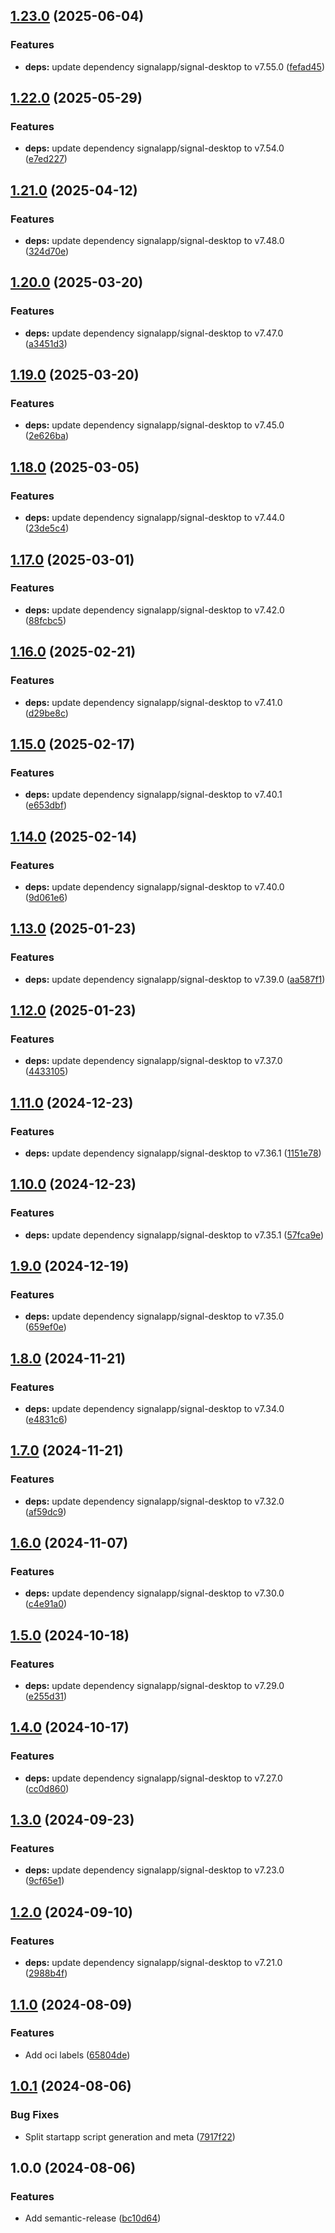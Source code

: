 ## [1.23.0](https://github.com/timo-reymann/SignalWeb/compare/1.22.0...1.23.0) (2025-06-04)

### Features

* **deps:** update dependency signalapp/signal-desktop to v7.55.0 ([fefad45](https://github.com/timo-reymann/SignalWeb/commit/fefad4589e13c3741dcc6716e3a9f251c3c64d37))

## [1.22.0](https://github.com/timo-reymann/SignalWeb/compare/1.21.0...1.22.0) (2025-05-29)

### Features

* **deps:** update dependency signalapp/signal-desktop to v7.54.0 ([e7ed227](https://github.com/timo-reymann/SignalWeb/commit/e7ed22721b34dce2fdb9a3e0dc0fe475604c9633))

## [1.21.0](https://github.com/timo-reymann/SignalWeb/compare/1.20.0...1.21.0) (2025-04-12)

### Features

* **deps:** update dependency signalapp/signal-desktop to v7.48.0 ([324d70e](https://github.com/timo-reymann/SignalWeb/commit/324d70e94ca250beceeab18fb5793123493a0fb0))

## [1.20.0](https://github.com/timo-reymann/SignalWeb/compare/1.19.0...1.20.0) (2025-03-20)

### Features

* **deps:** update dependency signalapp/signal-desktop to v7.47.0 ([a3451d3](https://github.com/timo-reymann/SignalWeb/commit/a3451d300336e661abc13b7741e846578b797f6f))

## [1.19.0](https://github.com/timo-reymann/SignalWeb/compare/1.18.0...1.19.0) (2025-03-20)

### Features

* **deps:** update dependency signalapp/signal-desktop to v7.45.0 ([2e626ba](https://github.com/timo-reymann/SignalWeb/commit/2e626ba30ebda73303263b745fc3ae1efbac5b33))

## [1.18.0](https://github.com/timo-reymann/SignalWeb/compare/1.17.0...1.18.0) (2025-03-05)

### Features

* **deps:** update dependency signalapp/signal-desktop to v7.44.0 ([23de5c4](https://github.com/timo-reymann/SignalWeb/commit/23de5c43d2ebf512c26636513051b16df5a01ad4))

## [1.17.0](https://github.com/timo-reymann/SignalWeb/compare/1.16.0...1.17.0) (2025-03-01)

### Features

* **deps:** update dependency signalapp/signal-desktop to v7.42.0 ([88fcbc5](https://github.com/timo-reymann/SignalWeb/commit/88fcbc5a87f6be4f7ecd5c52b7040108dba2acf0))

## [1.16.0](https://github.com/timo-reymann/SignalWeb/compare/1.15.0...1.16.0) (2025-02-21)

### Features

* **deps:** update dependency signalapp/signal-desktop to v7.41.0 ([d29be8c](https://github.com/timo-reymann/SignalWeb/commit/d29be8c61a3496c75e721dab70c962f035384eb4))

## [1.15.0](https://github.com/timo-reymann/SignalWeb/compare/1.14.0...1.15.0) (2025-02-17)

### Features

* **deps:** update dependency signalapp/signal-desktop to v7.40.1 ([e653dbf](https://github.com/timo-reymann/SignalWeb/commit/e653dbf740417fc2557f128c64417470b9944956))

## [1.14.0](https://github.com/timo-reymann/SignalWeb/compare/1.13.0...1.14.0) (2025-02-14)

### Features

* **deps:** update dependency signalapp/signal-desktop to v7.40.0 ([9d061e6](https://github.com/timo-reymann/SignalWeb/commit/9d061e61c96c0dcae4a7bebcc78245593324a2b7))

## [1.13.0](https://github.com/timo-reymann/SignalWeb/compare/1.12.0...1.13.0) (2025-01-23)

### Features

* **deps:** update dependency signalapp/signal-desktop to v7.39.0 ([aa587f1](https://github.com/timo-reymann/SignalWeb/commit/aa587f1b348caca4701b39ddb629d57596c46139))

## [1.12.0](https://github.com/timo-reymann/SignalWeb/compare/1.11.0...1.12.0) (2025-01-23)

### Features

* **deps:** update dependency signalapp/signal-desktop to v7.37.0 ([4433105](https://github.com/timo-reymann/SignalWeb/commit/443310566c8d2d41f6964ae786d1a80de1ef1356))

## [1.11.0](https://github.com/timo-reymann/SignalWeb/compare/1.10.0...1.11.0) (2024-12-23)

### Features

* **deps:** update dependency signalapp/signal-desktop to v7.36.1 ([1151e78](https://github.com/timo-reymann/SignalWeb/commit/1151e788c0621004580c3b3f4a9d0e93818fe3a8))

## [1.10.0](https://github.com/timo-reymann/SignalWeb/compare/1.9.0...1.10.0) (2024-12-23)

### Features

* **deps:** update dependency signalapp/signal-desktop to v7.35.1 ([57fca9e](https://github.com/timo-reymann/SignalWeb/commit/57fca9e1a28ff23a7935b7cbadeeebb04ca1a03e))

## [1.9.0](https://github.com/timo-reymann/SignalWeb/compare/1.8.0...1.9.0) (2024-12-19)

### Features

* **deps:** update dependency signalapp/signal-desktop to v7.35.0 ([659ef0e](https://github.com/timo-reymann/SignalWeb/commit/659ef0ed235a3d081a22cb668d3f32c796d6ce90))

## [1.8.0](https://github.com/timo-reymann/SignalWeb/compare/1.7.0...1.8.0) (2024-11-21)

### Features

* **deps:** update dependency signalapp/signal-desktop to v7.34.0 ([e4831c6](https://github.com/timo-reymann/SignalWeb/commit/e4831c651e3d27764c327d2d68c88c1fdbc7b78b))

## [1.7.0](https://github.com/timo-reymann/SignalWeb/compare/1.6.0...1.7.0) (2024-11-21)

### Features

* **deps:** update dependency signalapp/signal-desktop to v7.32.0 ([af59dc9](https://github.com/timo-reymann/SignalWeb/commit/af59dc9eb2ce7b1feda9927eb2816c7a52a6fc06))

## [1.6.0](https://github.com/timo-reymann/SignalWeb/compare/1.5.0...1.6.0) (2024-11-07)

### Features

* **deps:** update dependency signalapp/signal-desktop to v7.30.0 ([c4e91a0](https://github.com/timo-reymann/SignalWeb/commit/c4e91a07d5575e5657337cefe21d0d820ee59aa3))

## [1.5.0](https://github.com/timo-reymann/SignalWeb/compare/1.4.0...1.5.0) (2024-10-18)

### Features

* **deps:** update dependency signalapp/signal-desktop to v7.29.0 ([e255d31](https://github.com/timo-reymann/SignalWeb/commit/e255d3118225027353872709efdfc8fc9c378e96))

## [1.4.0](https://github.com/timo-reymann/SignalWeb/compare/1.3.0...1.4.0) (2024-10-17)

### Features

* **deps:** update dependency signalapp/signal-desktop to v7.27.0 ([cc0d860](https://github.com/timo-reymann/SignalWeb/commit/cc0d8608b609f8f6a55bfe02133f6134b20d5772))

## [1.3.0](https://github.com/timo-reymann/SignalWeb/compare/1.2.0...1.3.0) (2024-09-23)

### Features

* **deps:** update dependency signalapp/signal-desktop to v7.23.0 ([9cf65e1](https://github.com/timo-reymann/SignalWeb/commit/9cf65e158673cd57ec86ce7927d86b2384bdc44c))

## [1.2.0](https://github.com/timo-reymann/SignalWeb/compare/1.1.0...1.2.0) (2024-09-10)

### Features

* **deps:** update dependency signalapp/signal-desktop to v7.21.0 ([2988b4f](https://github.com/timo-reymann/SignalWeb/commit/2988b4fec7485e0e82e7e9c8dd9e3c3499256b27))

## [1.1.0](https://github.com/timo-reymann/SignalWeb/compare/1.0.1...1.1.0) (2024-08-09)

### Features

* Add oci labels ([65804de](https://github.com/timo-reymann/SignalWeb/commit/65804def02577943e6fc4b7f56a46adde2f4772f))

## [1.0.1](https://github.com/timo-reymann/SignalWeb/compare/1.0.0...1.0.1) (2024-08-06)

### Bug Fixes

* Split startapp script generation and meta ([7917f22](https://github.com/timo-reymann/SignalWeb/commit/7917f22f689de1c3df0d70bedff31654c31ef4da))

## 1.0.0 (2024-08-06)

### Features

* Add semantic-release ([bc10d64](https://github.com/timo-reymann/SignalWeb/commit/bc10d64f77c4887dfefbcc89f8ee34cb393a4b31))
